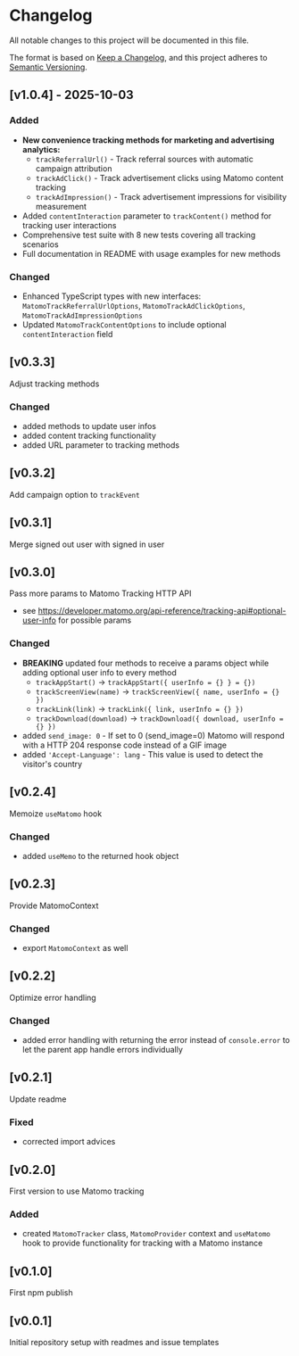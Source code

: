 # Changelog

All notable changes to this project will be documented in this file.

The format is based on [Keep a Changelog](https://keepachangelog.com),
and this project adheres to [Semantic Versioning](https://semver.org/).

## [v1.0.4] - 2025-10-03

### Added

- **New convenience tracking methods for marketing and advertising analytics:**
  - `trackReferralUrl()` - Track referral sources with automatic campaign attribution
  - `trackAdClick()` - Track advertisement clicks using Matomo content tracking
  - `trackAdImpression()` - Track advertisement impressions for visibility measurement
- Added `contentInteraction` parameter to `trackContent()` method for tracking user interactions
- Comprehensive test suite with 8 new tests covering all tracking scenarios
- Full documentation in README with usage examples for new methods

### Changed

- Enhanced TypeScript types with new interfaces: `MatomoTrackReferralUrlOptions`, `MatomoTrackAdClickOptions`, `MatomoTrackAdImpressionOptions`
- Updated `MatomoTrackContentOptions` to include optional `contentInteraction` field

## [v0.3.3]

Adjust tracking methods

### Changed

- added methods to update user infos
- added content tracking functionality
- added URL parameter to tracking methods

## [v0.3.2]

Add campaign option to `trackEvent`

## [v0.3.1]

Merge signed out user with signed in user

## [v0.3.0]

Pass more params to Matomo Tracking HTTP API

- see https://developer.matomo.org/api-reference/tracking-api#optional-user-info
  for possible params

### Changed

- **BREAKING** updated four methods to receive a params object while adding optional user info to every method
  - `trackAppStart()` -> `trackAppStart({ userInfo = {} } = {})`
  - `trackScreenView(name)` -> `trackScreenView({ name, userInfo = {} })`
  - `trackLink(link)` -> `trackLink({ link, userInfo = {} })`
  - `trackDownload(download)` -> `trackDownload({ download, userInfo = {} })`
- added `send_image: 0` - If set to 0 (send_image=0) Matomo will respond with a
  HTTP 204 response code instead of a GIF image
- added `'Accept-Language': lang` - This value is used to detect the visitor's country

## [v0.2.4]

Memoize `useMatomo` hook

### Changed

- added `useMemo` to the returned hook object

## [v0.2.3]

Provide MatomoContext

### Changed

- export `MatomoContext` as well

## [v0.2.2]

Optimize error handling

### Changed

- added error handling with returning the error instead of `console.error` to let the parent app
  handle errors individually

## [v0.2.1]

Update readme

### Fixed

- corrected import advices

## [v0.2.0]

First version to use Matomo tracking

### Added

- created `MatomoTracker` class, `MatomoProvider` context and `useMatomo` hook to provide
  functionality for tracking with a Matomo instance

## [v0.1.0]

First npm publish

## [v0.0.1]

Initial repository setup with readmes and issue templates
